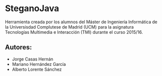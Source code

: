 # SteganoJava

Herramienta creada por los alumnos del Máster de Ingeniería Informática de la Universisdad Complutese de Madrid (UCM) para la asignatura Tecnologías Multimedia e Interacción (TMI) durante el curso 2015/16.
   
## Autores:
   
  * Jorge Casas Hernán
  * Mariano Hernández García
  * Alberto Lorente Sánchez
                              

